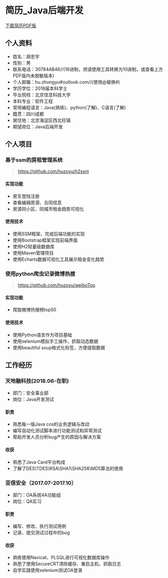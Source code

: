 # 简历_Java后端开发
[下载简历PDF版](https://github.com/huzoyu/Resume/raw/master/%E7%AE%80%E5%8E%86_Java%E5%90%8E%E7%AB%AF%E5%BC%80%E5%8F%91_2018%E5%B1%8A_md2pdf.pdf)
## 个人资料  
- 姓名：胡忠宇 
- 性别：男 
- 联系电话：‭30784AB46‬//(16进制，烦请使用工具转换为10进制，或查看上方PDF版内未脱敏版本)
- 个人邮箱：hu.zhongyu#outlook.com//(使用@替换#)
- 学历学位：2018届本科学士
- 毕业院校：北京信息科技大学
- 本科专业：软件工程
- 常用编程语言：Java(熟练)、python(了解)、C语言(了解)
- 籍贯：四川成都
- 居住地：北京海淀区西北旺镇
- 期望岗位：Java后端开发 
## 个人项目 
### 基于ssm的房租管理系统  
>https://github.com/huzoyu/h2ssm 

#### 实现功能 
- 房东登陆注册 
- 查看编辑房源、合同信息
- 房源同小区、同城市租金趋势可视化 
#### 使用技术  
- 使用SSM框架，完成后端功能的实现 
- 使用Bootstrap框架实现前端界面
- 使用H2轻量级数据库
- 使用Maven管理项目 
- 使用Echarts数据可视化工具展示租金变化趋势 
### 使用python爬虫记录微博热搜  
>https://github.com/huzoyu/weiboTop 

#### 实现功能 
- 爬取微博热搜榜top50 
#### 使用技术  
- 使用Python语言作为项目基础
- 使用selenium模拟手工操作，抓取动态数据
- 使用beautiful soup格式化标签，方便提取数据 
## 工作经历 
### 天地融科技(2018.06-在职)  
- 部门：安全事业部 
- 岗位：Java开发测试
#### 职责  
- 熟悉每一版Java cos的业务逻辑与改动
- 编写自动化测试脚本进行功能测试和异常测试
- 帮助开发人员分析bug产生的原因与解决方案 
#### 收获 
- 熟悉了Java Card平台构成 
- 了解了DES\TDES\RSA\SHA1\SHA256\MD5算法的使用
### 亚信安全（2017.07-2017.10） 
 - 部门：OA系统4A功能组 
 - 岗位：QA实习 
#### 职责  
 - 编写、修改、执行测试用例 
 - 记录、提交测试过程中的bug 
#### 收获  
- 熟练使用Navicat、PLSQL进行可视化数据库操作 
- 熟悉了使用SecureCRT清除缓存、重启主机、抓取日志
- 自学实践使用selenium测试OA登录 

